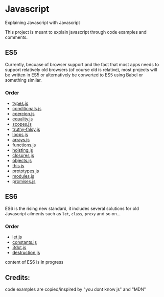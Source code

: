 # Javascript
Explaining Javascript with Javascript

This project is meant to explain javascript through code examples and comments.

## ES5
Currently, becuase of browser support and the fact that most apps needs to support relatively old browsers (of course old is relative), most projects will be written in ES5 or alternatively be converted to ES5 using Babel or something similar.  

### Order
- [types.js](ES5/types.js)
- [conditionals.js](ES5/conditionals.js)
- [coercion.js](ES5/coercion.js)
- [equality.js](ES5/equality.js)
- [scopes.js](ES5/scopes.js)
- [truthy-falsy.js](ES5/truthy-falsy.js)
- [loops.js](ES5/loops.js)
- [arrays.js](ES5/arrays.js)
- [functions.js](ES5/functions.js)
- [hoisting.js](ES5/hoisting.js)
- [closures.js](ES5/closures.js)
- [objects.js](ES5/objects.js)
- [this.js](ES5/this.js)
- [prototypes.js](ES5/prototypes.js)
- [modules.js](ES5/modules.js)
- [promises.js](ES5/promises.js)

## ES6
ES6 is the rising new standard, it includes several solutions for old Javascript ailments such as `let`, `class`, `proxy` and so on...

### Order
- [let.js](ES6/let.js)
- [constants.js](ES6/constants.js)
- [3dot.js](ES6/3dot.js)
- [destruction.js](ES6/destruction.js)

content of ES6 is in progress

## Credits:  
code examples are copied/inspired by "you dont know js" and "MDN"
